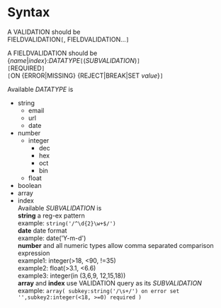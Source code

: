 # Syntax #
A VALIDATION should be<br>
FIELDVALIDATION<code>[</code>, FIELDVALIDATION...<code>]</code>

A FIELDVALIDATION should be<br>
{<i>name</i>|<i>index</i>}:<i>DATATYPE</i><code>[</code>(<i>SUBVALIDATION</i>)<code>]</code><br>
<code>[</code>REQUIRED<code>]</code><br>
<code>[</code>ON {ERROR|MISSING} {REJECT|BREAK|SET <i>value</i>}<code>]</code><br>

Available <i>DATATYPE</i> is<br>
<ul><li>string<br>
<ul><li>email<br>
</li><li>url<br>
</li><li>date<br>
</li></ul></li><li>number<br>
<ul><li>integer<br>
<ul><li>dec<br>
</li><li>hex<br>
</li><li>oct<br>
</li><li>bin<br>
</li></ul></li><li>float<br>
</li></ul></li><li>boolean<br>
</li><li>array<br>
</li><li>index<br>
Available <i>SUBVALIDATION</i> is<br>
<b>string</b> a reg-ex pattern<br>
example: <code>string('/^\d{2}\w+$/')</code><br>
<b>date</b>   date format<br>
example: date('Y-m-d')<br>
<b>number</b> and all numeric types allow comma separated comparison expression<br>
example1: integer(>18, <90, !=35)<br>
example2: float(>3.1, <6.6)<br>
example3: integer(in (3,6,9, 12,15,18))<br>
<b>array</b> and <b>index</b> use VALIDATION query as its <i>SUBVALIDATION</i><br>
example: <code>array( subkey:string('/\s+/') on error set '',subkey2:integer(&lt;18, &gt;=0) required )</code>